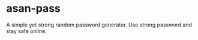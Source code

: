 # asan-pass

A simple yet strong random password generator. Use strong password and stay safe online.
